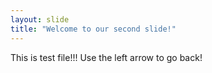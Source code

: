 ```yaml
---
layout: slide
title: "Welcome to our second slide!"
---
```

This is  test file!!!
Use the left arrow to go back!
